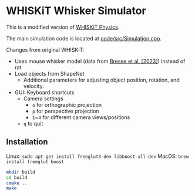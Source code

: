 # WHISKiT Whisker Simulator

This is a modified version of [WHISKiT Physics](https://github.com/SeNSE-lab/whiskitphysics).

The main simulation code is located at [code/src/Simulation.cpp](./code/src/Simulation.cpp).

Changes from original WHISKiT:
- Uses mouse whisker model (data from [Bresee et al. [2023]](https://github.com/SeNSE-lab/BreseeEtAl_JEB2023_dataFiles)) instead of rat
- Load objects from ShapeNet
  - Additional parameters for adjusting object position, rotation, and velocity.
- GUI: Keyboard shortcuts
  - Camera settings
    - `o` for orthographic projection
    - `p` for perspective projection
    - `1`~`4` for different camera views/positions
  - `q` to quit

## Installation

Linux: `sudo apt-get install freeglut3-dev libboost-all-dev`
MacOS: `brew install freeglut boost`

```bash
mkdir build
cd build
cmake ..
make
```
